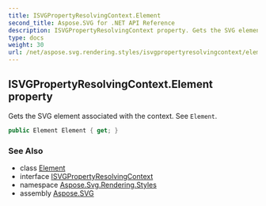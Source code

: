 ```yaml
---
title: ISVGPropertyResolvingContext.Element
second_title: Aspose.SVG for .NET API Reference
description: ISVGPropertyResolvingContext property. Gets the SVG element associated with the context. See Element
type: docs
weight: 30
url: /net/aspose.svg.rendering.styles/isvgpropertyresolvingcontext/element/
---
```

## ISVGPropertyResolvingContext.Element property

Gets the SVG element associated with the context. See `Element`.

```csharp
public Element Element { get; }
```

### See Also

* class [Element](../../../aspose.svg.dom/element/)
* interface [ISVGPropertyResolvingContext](../)
* namespace [Aspose.Svg.Rendering.Styles](../../../aspose.svg.rendering.styles/)
* assembly [Aspose.SVG](../../../)
